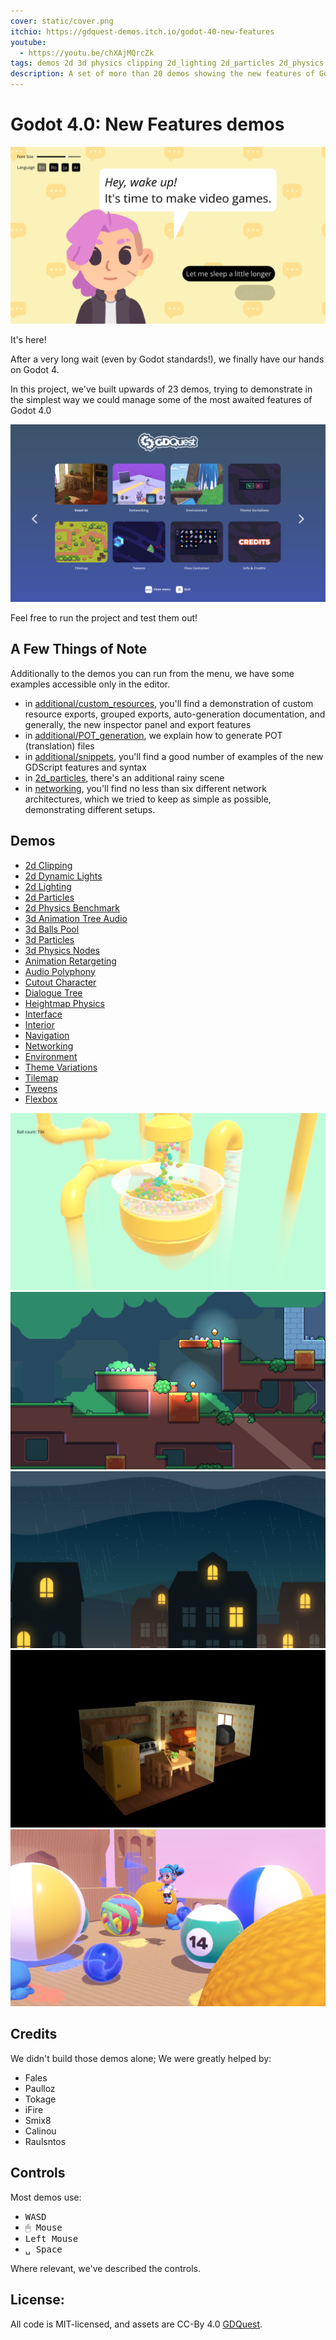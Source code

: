 ```yaml
---
cover: static/cover.png
itchio: https://gdquest-demos.itch.io/godot-40-new-features
youtube: 
  - https://youtu.be/chXAjMQrcZk
tags: demos 2d 3d physics clipping 2d_lighting 2d_particles 2d_physics audio 3d_particles 3d_physics animation audio_polyphony fonts heightmap ui voxelgi navigation networking sdfgi  tilemap tweens
description: A set of more than 20 demos showing the new features of Godot 4.0
---
```




# Godot 4.0: New Features demos

![A demo showing the new font handling: a person with a bubble that says, "hey, wake up! It's time to make video games"](static/dialogue.png)

It's here!

After a very long wait (even by Godot standards!), we finally have our hands on Godot 4.

In this project, we've built upwards of 23 demos, trying to demonstrate in the simplest way we could manage some of the most awaited features of Godot 4.0

![The demos navigation menu](static/navigation.png)

Feel free to run the project and test them out!


## A Few Things of Note

Additionally to the demos you can run from the menu, we have some examples accessible only in the editor.

- in [additional/custom_resources](additional/custom_resources), you'll find a demonstration of custom resource exports, grouped exports, auto-generation documentation, and generally, the new inspector panel and export features
- in [additional/POT_generation](additional/POT_generation), we explain how to generate POT (translation) files
- in [additional/snippets](additional/snippets), you'll find a good number of examples of the new GDScript features and syntax
- in [2d_particles](2d_particles), there's an additional rainy scene
- in [networking](networking), you'll find no less than six different network architectures, which we tried to keep as simple as possible, demonstrating different setups.

## Demos

- [2d Clipping](./2d_clipping)
- [2d Dynamic Lights](./2d_dynamic_lights)
- [2d Lighting](./2d_lighting_normal_map)
- [2d Particles](./2d_particles)
- [2d Physics Benchmark](./2d_physics_benchmark)
- [3d Animation Tree Audio](./3d_animation_tree_audio)
- [3d Balls Pool](./3d_balls_pool)
- [3d Particles](./3d_particles)
- [3d Physics Nodes](./3d_physics_nodes)
- [Animation Retargeting](./animation_retargeting)
- [Audio Polyphony](./audio_polyphony)
- [Cutout Character](./cutout_character)
- [Dialogue Tree](./dialogue_tree)
- [Heightmap Physics](./heightmap_physics)
- [Interface](./interface)
- [Interior](interior-./diorama)
- [Navigation](./navigation)
- [Networking](./networking)
- [Environment](./outdoor_environment)
- [Theme Variations](./theme_variations)
- [Tilemap](./tilemap)
- [Tweens](./tweens)
- [Flexbox](./ui_flexbox)


![A demo showing the new physics benchmark: A pool of balls](static/ball_pool.png)
![A demo showing the new dynamic 2D lights](static/lights.png)
![A demo showing the new 2D particles: a rainy night scene](static/rainy_night.png)
![A demo showing the new light handling with voxels](static/voxel.png)
![A demo showing the new physics: an area with balls that can bounce around](static/balls.png)

## Credits

We didn't build those demos alone; We were greatly helped by:

- Fales
- Paulloz
- Tokage
- iFire
- Smix8
- Calinou
- Raulsntos

## Controls

Most demos use:

- <kbd>W</kbd><kbd>A</kbd><kbd>S</kbd><kbd>D</kbd>
- <kbd>🖱 Mouse</kbd>
- <kbd>Left Mouse</kbd>
- <kbd>␣ Space</kbd>

Where relevant, we've described the controls.

## License:

All code is MIT-licensed, and assets are CC-By 4.0 [GDQuest](https://www.gdquest.com/).